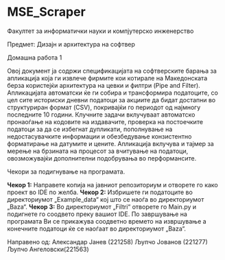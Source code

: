 ﻿# MSE_Scraper

Факултет за информатички науки и компјутерско инженерство

Предмет:
Дизаjн и архитектура на софтвер

Домашна работа 1

Овој документ ја содржи спецификацијата на софтверските барања за апликација која ги извлече фирмите кои котирале на Македонската берза користејќи архитектура на цевки и филтри (Pipe and Filter). 
Апликацијата автоматски ќе ги собира и трансформира податоците, со цел сите историски дневни податоци за акциите да бидат достапни во структуриран формат (CSV), покривајќи го периодот од најмногу последните 10 години.
Клучните задачи вклучуваат автоматско пронаоѓање на кодовите на издавачите, проверка на постоечките податоци за да се избегнат дупликати, пополнување на недостасувачките информации и обезбедување конзистентно форматирање на датумите и цените. 
Aпликација вклучува и тајмер за мерење на брзината на процесот за вчитување на податоци, овозможувајќи дополнителни подобрувања во перформансите. 

Чекори за подигнување на програмата.

**Чекор 1:**
  Направете копија на јавниот репозиториум и отворете го како проект во IDE по желба.
**Чекор 2:**
  Избришете ги податоците во директориумот „Example_data“ кој што се наоѓа во директориумот „Baza“.
**Чекор 3:**
  Во директориумот „Filtri“ отворете го Main.py и подигнете го соодвето преку вашиот IDE.
По завршување на програмата Ви се прикажува соодветно времето на извршување а конечните податоци ќе се наоѓаат во директориумот „Baza“.


Направено од:
  Александар Јанев (221258)
  Љупчо Јованов (221277)
  Љупчо Ангеловски(221563)




